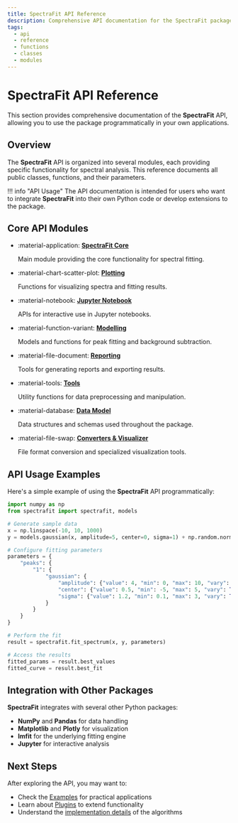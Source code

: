 ```yaml
---
title: SpectraFit API Reference
description: Comprehensive API documentation for the SpectraFit package, covering all modules and functions
tags:
  - api
  - reference
  - functions
  - classes
  - modules
---
```


# SpectraFit API Reference

This section provides comprehensive documentation of the **SpectraFit** API, allowing you to use the package programmatically in your own applications.

## Overview

The **SpectraFit** API is organized into several modules, each providing specific functionality for spectral analysis. This reference documents all public classes, functions, and their parameters.

!!! info "API Usage"
The API documentation is intended for users who want to integrate **SpectraFit** into their own Python code or develop extensions to the package.

## Core API Modules

<div class="grid cards" markdown>

- :material-application: **[SpectraFit Core](spectrafit_api.md)**

  Main module providing the core functionality for spectral fitting.

- :material-chart-scatter-plot: **[Plotting](plotting_api.md)**

  Functions for visualizing spectra and fitting results.

- :material-notebook: **[Jupyter Notebook](notebook_api.md)**

  APIs for interactive use in Jupyter notebooks.

- :material-function-variant: **[Modelling](modelling_api.md)**

  Models and functions for peak fitting and background subtraction.

- :material-file-document: **[Reporting](reporting_api.md)**

  Tools for generating reports and exporting results.

- :material-tools: **[Tools](tools_api.md)**

  Utility functions for data preprocessing and manipulation.

- :material-database: **[Data Model](data_model_api.md)**

  Data structures and schemas used throughout the package.

- :material-file-swap: **[Converters & Visualizer](converter_api.md)**

  File format conversion and specialized visualization tools.

</div>

## API Usage Examples

Here's a simple example of using the **SpectraFit** API programmatically:

```python
import numpy as np
from spectrafit import spectrafit, models

# Generate sample data
x = np.linspace(-10, 10, 1000)
y = models.gaussian(x, amplitude=5, center=0, sigma=1) + np.random.normal(0, 0.1, size=len(x))

# Configure fitting parameters
parameters = {
    "peaks": {
        "1": {
            "gaussian": {
                "amplitude": {"value": 4, "min": 0, "max": 10, "vary": True},
                "center": {"value": 0.5, "min": -5, "max": 5, "vary": True},
                "sigma": {"value": 1.2, "min": 0.1, "max": 3, "vary": True}
            }
        }
    }
}

# Perform the fit
result = spectrafit.fit_spectrum(x, y, parameters)

# Access the results
fitted_params = result.best_values
fitted_curve = result.best_fit
```

## Integration with Other Packages

**SpectraFit** integrates with several other Python packages:

- **NumPy** and **Pandas** for data handling
- **Matplotlib** and **Plotly** for visualization
- **lmfit** for the underlying fitting engine
- **Jupyter** for interactive analysis

## Next Steps

After exploring the API, you may want to:

- Check the [Examples](../examples/index.md) for practical applications
- Learn about [Plugins](../plugins/file_converter.md) to extend functionality
- Understand the [implementation details](../doc/index.md) of the algorithms
